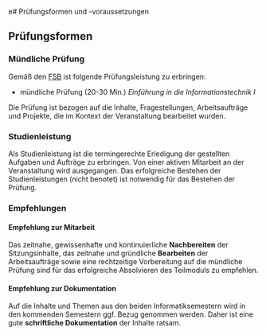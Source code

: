 e# Prüfungsformen und -voraussetzungen

## Prüfungsformen

### Mündliche Prüfung

Gemäß den [FSB](https://www.tuhh.de/tuhh/studium/studieren/pruefungsordnungen/bsc-und-msc-lehramt.html) ist folgende Prüfungsleistung zu erbringen:

* mündliche Prüfung (20-30 Min.) *Einführung in die Informationstechnik I*

Die Prüfung ist bezogen auf die Inhalte, Fragestellungen, Arbeitsaufträge und Projekte, die im Kontext der Veranstaltung bearbeitet wurden.

### Studienleistung

Als Studienleistung ist die termingerechte Erledigung der gestellten Aufgaben und Aufträge zu erbringen. Von einer aktiven Mitarbeit an der Veranstaltung wird ausgegangen. Das erfolgreiche Bestehen der Studienleistungen (nicht benotet) ist notwendig für das Bestehen der Prüfung.

### Empfehlungen

#### Empfehlung zur Mitarbeit

Das zeitnahe, gewissenhafte und kontinuierliche **Nachbereiten** der Sitzungsinhalte, das zeitnahe und gründliche **Bearbeiten** der Arbeitsaufträge sowie eine rechtzeitige Vorbereitung auf die mündliche Prüfung sind für das erfolgreiche Absolvieren des Teilmoduls zu empfehlen.

#### Empfehlung zur Dokumentation

Auf die Inhalte und Themen aus den beiden Informatiksemestern wird in den kommenden Semestern ggf. Bezug genommen werden. Daher ist eine gute **schriftliche Dokumentation** der Inhalte ratsam.
